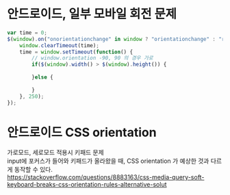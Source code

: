 # 안드로이드, 일부 모바일 회전 문제
```javascript
var time = 0;
$(window).on("onorientationchange" in window ? "orientationchange" : "resize", function() {
    window.clearTimeout(time);
    time = window.setTimeout(function() {
        // window.orientation -90, 90 의 경우 가로
        if($(window).width() > $(window).height()) {
 
        }else {
 
        }
    }, 250);
});
```


# 안드로이드 CSS orientation
가로모드, 세로모드 적용시 키패드 문제  
input에 포커스가 들어와 키패드가 올라왔을 때, CSS orientation 가 예상한 것과 다르게 동작할 수 있다.  
https://stackoverflow.com/questions/8883163/css-media-query-soft-keyboard-breaks-css-orientation-rules-alternative-solut  

